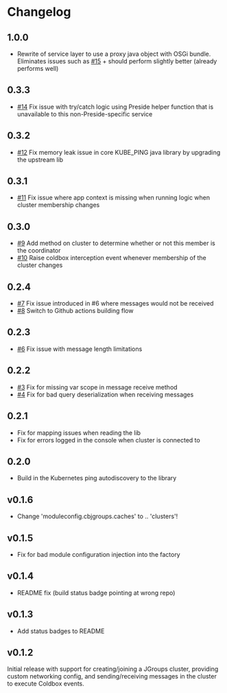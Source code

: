 # Changelog

## 1.0.0

* Rewrite of service layer to use a proxy java object with OSGi bundle. Eliminates issues such as [#15](https://github.com/pixl8/cbjgroups/issues/15) + should perform slightly better (already performs well)

## 0.3.3

* [#14](https://github.com/pixl8/cbjgroups/issues/14) Fix issue with try/catch logic using Preside helper function that is unavailable to this non-Preside-specific service

## 0.3.2

* [#12](https://github.com/pixl8/cbjgroups/issues/12) Fix memory leak issue in core KUBE_PING java library by upgrading the upstream lib

## 0.3.1

* [#11](https://github.com/pixl8/cbjgroups/issues/11) Fix issue where app context is missing when running logic when cluster membership changes


## 0.3.0

* [#9](https://github.com/pixl8/cbjgroups/issues/9) Add method on cluster to determine whether or not this member is the coordinator
* [#10](https://github.com/pixl8/cbjgroups/issues/10) Raise coldbox interception event whenever membership of the cluster changes

## 0.2.4

* [#7](https://github.com/pixl8/cbjgroups/issues/7) Fix issue introduced in #6 where messages would not be received
* [#8](https://github.com/pixl8/cbjgroups/issues/8) Switch to Github actions building flow

## 0.2.3

* [#6](https://github.com/pixl8/cbjgroups/issues/6) Fix issue with message length limitations

## 0.2.2

* [#3](https://github.com/pixl8/cbjgroups/issues/3) Fix for missing var scope in message receive method
* [#4](https://github.com/pixl8/cbjgroups/issues/4) Fix for bad query deserialization when receiving messages

## 0.2.1

* Fix for mapping issues when reading the lib
* Fix for errors logged in the console when cluster is connected to

## 0.2.0

* Build in the Kubernetes ping autodiscovery to the library

## v0.1.6

* Change 'moduleconfig.cbjgroups.caches' to .. 'clusters'!

## v0.1.5

* Fix for bad module configuration injection into the factory

## v0.1.4

* README fix (build status badge pointing at wrong repo)

## v0.1.3

* Add status badges to README

## v0.1.2

Initial release with support for creating/joining a JGroups cluster, providing custom networking config, and sending/receiving messages in the cluster to execute Coldbox events.
